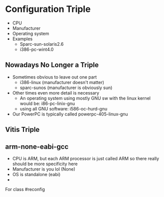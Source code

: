# Configuration Triple
- CPU
- Manufacturer
- Operating system
- Examples
	- Sparc-sun-solaris2.6
	- i386-pc-wint4.0
## Nowadays No Longer a Triple
- Sometimes obvious to leave out one part
	- i386-linux (manufacturer doesn't matter)
	- sparc-sunos (manufacturer is obviously sun)
- Other times even more detail is necessary
	- An operating system using mostly GNU sw with the linux kernel would be: i86-pc-linix-gnu
	- using all GNU software: i586-oc-hurd-gnu
- Our PowerPC is typically called powerpc-405-linux-gnu
## Vitis Triple
## arm-none-eabi-gcc
- CPU is ARM, but each ARM processor is just called ARM so there really should be more specificity here
- Manufacturer is you lol (None)
- OS is standalone (eabi)
- 


For class #reconfig